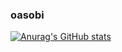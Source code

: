 ### oasobi

[![Anurag's GitHub stats](https://github-readme-stats.vercel.app/api?username=oasoby)](https://github.com/anuraghazra/github-readme-stats)

